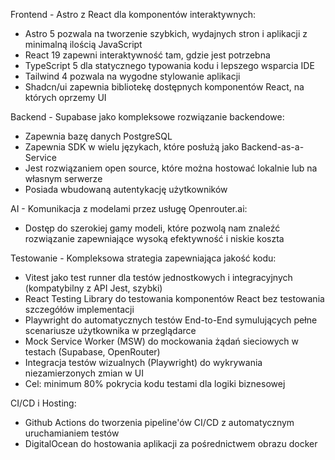 Frontend - Astro z React dla komponentów interaktywnych:

- Astro 5 pozwala na tworzenie szybkich, wydajnych stron i aplikacji z minimalną ilością JavaScript
- React 19 zapewni interaktywność tam, gdzie jest potrzebna
- TypeScript 5 dla statycznego typowania kodu i lepszego wsparcia IDE
- Tailwind 4 pozwala na wygodne stylowanie aplikacji
- Shadcn/ui zapewnia bibliotekę dostępnych komponentów React, na których oprzemy UI

Backend - Supabase jako kompleksowe rozwiązanie backendowe:

- Zapewnia bazę danych PostgreSQL
- Zapewnia SDK w wielu językach, które posłużą jako Backend-as-a-Service
- Jest rozwiązaniem open source, które można hostować lokalnie lub na własnym serwerze
- Posiada wbudowaną autentykację użytkowników

AI - Komunikacja z modelami przez usługę Openrouter.ai:

- Dostęp do szerokiej gamy modeli, które pozwolą nam znaleźć rozwiązanie zapewniające wysoką efektywność i niskie koszta

Testowanie - Kompleksowa strategia zapewniająca jakość kodu:

- Vitest jako test runner dla testów jednostkowych i integracyjnych (kompatybilny z API Jest, szybki)
- React Testing Library do testowania komponentów React bez testowania szczegółów implementacji
- Playwright do automatycznych testów End-to-End symulujących pełne scenariusze użytkownika w przeglądarce
- Mock Service Worker (MSW) do mockowania żądań sieciowych w testach (Supabase, OpenRouter)
- Integracja testów wizualnych (Playwright) do wykrywania niezamierzonych zmian w UI
- Cel: minimum 80% pokrycia kodu testami dla logiki biznesowej

CI/CD i Hosting:

- Github Actions do tworzenia pipeline'ów CI/CD z automatycznym uruchamianiem testów
- DigitalOcean do hostowania aplikacji za pośrednictwem obrazu docker
